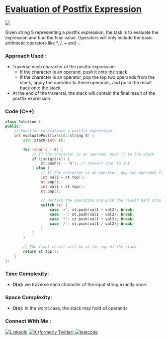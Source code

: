 # [Evaluation of Postfix Expression](https://www.geeksforgeeks.org/problems/evaluation-of-postfix-expression1735/1)

![](https://badgen.net/badge/Level/Easy/green)

Given string S representing a postfix expression, the task is to evaluate the expression and find the final value. Operators will only include the basic arithmetic operators like *, /, + and -.

### Approach Used :

-   Traverse each character of the postfix expression:
    -   If the character is an operand, push it onto the stack.
    -   If the character is an operator, pop the top two operands from the stack, apply the operator to these operands, and push the result back onto the stack.
-   At the end of the traversal, the stack will contain the final result of the postfix expression.

### Code (C++)

```cpp
class Solution {
public:
    // Function to evaluate a postfix expression.
    int evaluatePostfix(std::string S) {
        std::stack<int> st;
        
        for (char c : S) {
            // If the character is an operand, push it to the stack
            if (isdigit(c)) {
                st.push(c - '0'); // convert char to int
            } else {
                // If the character is an operator, pop two operands from the stack
                int val2 = st.top();
                st.pop();
                int val1 = st.top();
                st.pop();
                
                // Perform the operation and push the result back onto the stack
                switch (c) {
                    case '+': st.push(val1 + val2); break;
                    case '-': st.push(val1 - val2); break;
                    case '*': st.push(val1 * val2); break;
                    case '/': st.push(val1 / val2); break;
                }
            }
        }
        
        // The final result will be at the top of the stack
        return st.top();
    }
};
```

### Time Complexity:
- **O(n):** we traverse each character of the input string exactly once.

### Space Complexity:
- **O(n):** In the worst case, the stack may hold all operands 


### Connect With Me : 

<a href="https://www.linkedin.com/in/shivam-ray-b4306524a/" target="_blank"><img src="https://img.shields.io/badge/LinkedIn-0077B5?style=for-the-badge&logo=linkedin&logoColor=white" alt="LinkedIn"></a>
<a href="https://x.com/rai_shivam11/" target="_blank"><img src="https://img.shields.io/badge/Twitter-1DA1F2?style=for-the-badge&logo=twitter&logoColor=white" alt="X (formerly Twitter)">
</a>
<a href="https://leetcode.com/u/shrunited0702/" target="_blank"><img src="https://img.shields.io/badge/LeetCode-000000?style=for-the-badge&logo=LeetCode&logoColor=#d16c06" alt="leetcode">
</a>